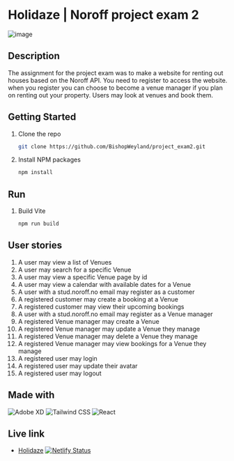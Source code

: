 # Holidaze | Noroff project exam 2

![image](../vite-project/src/assets/Skjermbilde%202023-12-07%20kl.%2018.37.26.png)

## Description

The assignment for the project exam was to make a website for renting out houses based on the Noroff API. You need to register to access the website. when you register you can choose to become a venue manager if you plan on renting out your property. Users may look at venues and book them.

## Getting Started

1. Clone the repo
   ```sh
   git clone https://github.com/BishopWeyland/project_exam2.git
   ```
2. Install NPM packages
   ```sh
   npm install
   ```

## Run

1. Build Vite
   ```sh
   npm run build
   ```

## User stories

1. A user may view a list of Venues
2. A user may search for a specific Venue
3. A user may view a specific Venue page by id
4. A user may view a calendar with available dates for a Venue
5. A user with a stud.noroff.no email may register as a customer
6. A registered customer may create a booking at a Venue
7. A registered customer may view their upcoming bookings
8. A user with a stud.noroff.no email may register as a Venue manager
9. A registered Venue manager may create a Venue
10. A registered Venue manager may update a Venue they manage
11. A registered Venue manager may delete a Venue they manage
12. A registered Venue manager may view bookings for a Venue they manage
13. A registered user may login
14. A registered user may update their avatar
15. A registered user may logout

## Made with

![Adobe XD](https://img.shields.io/badge/Adobe%20XD-470137?style=for-the-badge&logo=Adobe%20XD&logoColor=#FF61F6)
![Tailwind CSS](https://img.shields.io/badge/Tailwind%20CSS-%231a202c.svg?style=for-the-badge&logo=tailwind-css&logoColor=64C4ED)
![React](https://img.shields.io/badge/React-%2361DAFB.svg?style=for-the-badge&logo=react&logoColor=white)

## Live link

- [Holidaze](https://rainbow-torrone-a7d34f.netlify.app)
  [![Netlify Status](https://api.netlify.com/api/v1/badges/4aa74b03-69de-4d27-b43e-59b544a71457/deploy-status)](https://app.netlify.com/sites/rainbow-torrone-a7d34f/deploys)
